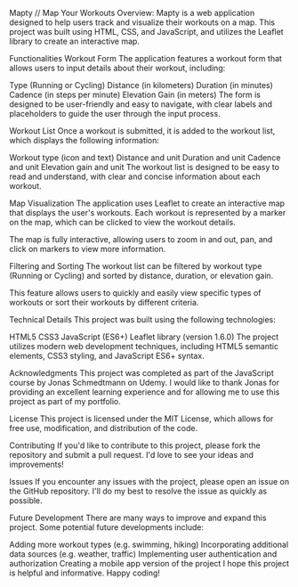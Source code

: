 Mapty // Map Your Workouts
Overview:
Mapty is a web application designed to help users track and visualize their workouts on a map. This project was built using HTML, CSS, and JavaScript, and utilizes the Leaflet library to create an interactive map.

Functionalities
Workout Form
The application features a workout form that allows users to input details about their workout, including:

Type (Running or Cycling)
Distance (in kilometers)
Duration (in minutes)
Cadence (in steps per minute)
Elevation Gain (in meters)
The form is designed to be user-friendly and easy to navigate, with clear labels and placeholders to guide the user through the input process.

Workout List
Once a workout is submitted, it is added to the workout list, which displays the following information:

Workout type (icon and text)
Distance and unit
Duration and unit
Cadence and unit
Elevation gain and unit
The workout list is designed to be easy to read and understand, with clear and concise information about each workout.

Map Visualization
The application uses Leaflet to create an interactive map that displays the user's workouts. Each workout is represented by a marker on the map, which can be clicked to view the workout details.

The map is fully interactive, allowing users to zoom in and out, pan, and click on markers to view more information.

Filtering and Sorting
The workout list can be filtered by workout type (Running or Cycling) and sorted by distance, duration, or elevation gain.

This feature allows users to quickly and easily view specific types of workouts or sort their workouts by different criteria.

Technical Details
This project was built using the following technologies:

HTML5
CSS3
JavaScript (ES6+)
Leaflet library (version 1.6.0)
The project utilizes modern web development techniques, including HTML5 semantic elements, CSS3 styling, and JavaScript ES6+ syntax.

Acknowledgments
This project was completed as part of the JavaScript course by Jonas Schmedtmann on Udemy. I would like to thank Jonas for providing an excellent learning experience and for allowing me to use this project as part of my portfolio.

License
This project is licensed under the MIT License, which allows for free use, modification, and distribution of the code.

Contributing
If you'd like to contribute to this project, please fork the repository and submit a pull request. I'd love to see your ideas and improvements!

Issues
If you encounter any issues with the project, please open an issue on the GitHub repository. I'll do my best to resolve the issue as quickly as possible.

Future Development
There are many ways to improve and expand this project. Some potential future developments include:

Adding more workout types (e.g. swimming, hiking)
Incorporating additional data sources (e.g. weather, traffic)
Implementing user authentication and authorization
Creating a mobile app version of the project
I hope this project is helpful and informative. Happy coding!
